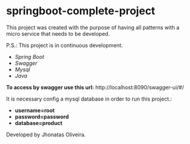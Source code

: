 # springboot-complete-project

This project was created with the purpose of having all patterns with a micro service that needs to be developed.

P.S.: This project is in continuous development.

- *Spring Boot*
- *Swagger*
- *Mysql*
- *Java*

**To access by swagger use this url:** http://localhost:8090/swagger-ui/#/

It is necessary config a mysql database in order to run this project.:
- **username=root**
- **password=password**
- **database=product**

Developed by Jhonatas Oliveira.